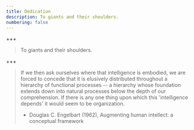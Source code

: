```yaml
---
title: Dedication
description: To giants and their shoulders.
numbering: false
---
```


+++

> To giants and their shoulders.

+++

> If we then ask ourselves where that intelligence is embodied, we are forced to
> concede that it is elusively distributed throughout a hierarchy of functional
> processes -- a hierarchy whose foundation extends down into natural processes
> below the depth of our comprehension. If there is any one thing upon which this
> 'intelligence depends' it would seem to be organization.
>
> - Douglas C. Engelbart (1962), Augmenting human intellect: a conceptual framework
